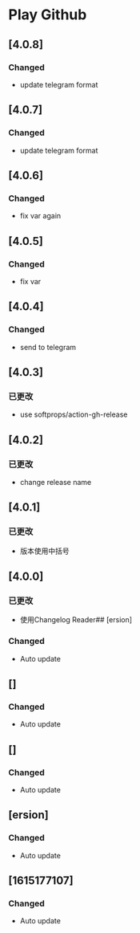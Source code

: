 # Play Github

## [4.0.8]

### Changed

- update telegram format

## [4.0.7]

### Changed

- update telegram format

## [4.0.6]

### Changed

- fix var again

## [4.0.5]

### Changed

- fix var

## [4.0.4]

### Changed

- send to telegram

## [4.0.3]

### 已更改

- use softprops/action-gh-release

## [4.0.2]

### 已更改

- change release name

## [4.0.1]

### 已更改

- 版本使用中括号

## [4.0.0]

### 已更改

- 使用Changelog Reader## [ersion]

### Changed
 - Auto update

## []

### Changed
 - Auto update

## []

### Changed
 - Auto update

## [ersion]

### Changed
 - Auto update

## [1615177107]

### Changed
 - Auto update

